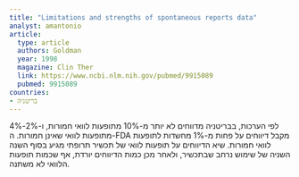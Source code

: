```yaml
---
title: "Limitations and strengths of spontaneous reports data"
analyst: amantonio
article:
  type: article
  authors: Goldman
  year: 1998
  magazine: Clin Ther
  link: https://www.ncbi.nlm.nih.gov/pubmed/9915089
  pubmed: 9915089
countries:
- בריטניה
---
```


לפי הערכות, בבריטניה מדווחים לא יותר מ-10% מתופעות לוואי חמורות, ו-2%-4% מתופעות לוואי שאינן חמורות.
ה-FDA מקבל דיווחים על פחות מ-1% מחשדות לתופעות לוואי חמורות. שיא הדיווחים על תופעות לוואי של תכשיר תרופתי מגיע בסוף השנה השניה של שימוש נרחב שבתכשיר, ולאחר מכן כמות הדיווחים יורדת, אף שכמות תופעות הלוואי לא משתנה.
